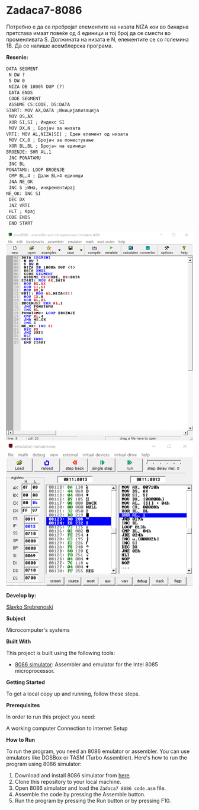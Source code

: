 # Zadaca7-8086

Потребно е да се пребројат елементите на низата NIZA кои во бинарна претстава имаат повеќе од 4 единици
и тој број да се смести во променливата S. Должината на низата е N, елементите се со големина 1B. Да се
напише асемблерска програма. 


**Resenie:** 

```
DATA SEGMENT
 N DW ?
 S DW 0
 NIZA DB 1000h DUP (?)
 DATA ENDS
 CODE SEGMENT
 ASSUME CS:CODE, DS:DATA
START: MOV AX,DATA ;Иницијализација
 MOV DS,AX
 XOR SI,SI ; Индекс SI
 MOV DX,N ; Бројач за низата
VRTI: MOV AL,NIZA[SI] ; Еден елемент од низата
 MOV CX,8 ; Бројач за поместување
 XOR BL,BL ; Бројач на единици
BROENJE: SHR AL,1
 JNC PONATAMU
 INC BL
PONATAMU: LOOP BROENJE
 CMP BL,4 ; Дали BL>4 единици
 JNA NE_OK
 INC S ;Има, инкрементирај
NE_OK: INC SI
 DEC DX
 JNZ VRTI
 HLT ; Крај
CODE ENDS
 END START 
``` 

![Screenshot (1)](https://github.com/slavko444/Zadaca7-8086/blob/main/Zadaca7.1%208086%20code.png)
![Screenshot (2)](https://github.com/slavko444/Zadaca7-8086/blob/main/Zadaca7.2%208086%20code.png)

**Develop by:**

[Slavko Srebrenoski ](https://github.com/slavko444)


**Subject**

Microcomputer's systems

**Built With**

This project is built using the following tools:

- [8086 simulator](https://emu8086-microprocessor-emulator.en.softonic.com/?ex=RAMP-2046.0): Assembler and emulator for the Intel 8085 microprocessor.

**Getting Started**

To get a local copy up and running, follow these steps.

**Prerequisites**

In order to run this project you need:

A working computer
Connection to internet
Setup

**How to Run**

To run the program, you need an 8086 emulator or assembler. You can use emulators like DOSBox or TASM (Turbo Assembler). Here's how to run the program using 8086 simulator:

1. Download and install 8086 simulator from [here](https://emu8086-microprocessor-emulator.en.softonic.com/?ex=RAMP-2046.0).
2. Clone this repository to your local machine.
3. Open 8086 simulator and load the `Zadaca7 8086 code.asm` file.
4. Assemble the code by pressing the Assemble button.
5. Run the program by pressing the Run button or by pressing F10.

